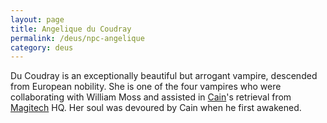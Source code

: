 ```yaml
---
layout: page
title: Angelique du Coudray
permalink: /deus/npc-angelique
category: deus
---
```

Du Coudray is an exceptionally beautiful but arrogant vampire, descended from European nobility. She is one of the four vampires who were collaborating with William Moss and assisted in [Cain](npc-cain)'s retrieval from [Magitech](org-magitech) HQ. Her soul was devoured by Cain when he first awakened.
